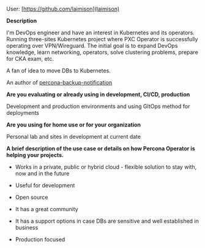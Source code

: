 User: [https://github.com/laimison](laimison)

**Description**

I'm DevOps engineer and have an interest in Kubernetes and its operators.
Running three-sites Kubernetes project where PXC Operator is successfully operating over VPN/Wireguard.
The initial goal is to expand DevOps knowledge, learn networking, operators, solve clustering problems, prepare for CKA exam, etc.

A fan of idea to move DBs to Kubernetes.

An author of [percona-backup-notification](https://github.com/laimison/percona-backup-notification)

**Are you evaluating or already using in development, CI/CD, production**

Development and production environments and using GItOps method for deployments

**Are you using for home use or for your organization**

Personal lab and sites in development at current date

**A brief description of the use case or details on how Percona Operator is helping your projects.**

* Works in a private, public or hybrid cloud - flexible solution to stay with, now and in the future

* Useful for development

* Open source

* It has a great community

* It has a support options in case DBs are sensitive and well established in business

* Production focused
